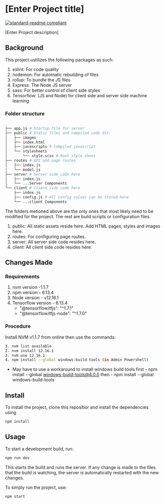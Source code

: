 # [Enter Project title]

[![standard-readme compliant](https://img.shields.io/badge/readme%20style-standard-brightgreen.svg?style=flat-square)](https://github.com/RichardLitt/standard-readme)

[Enter Project description]

## Background

This project ustilizes the following packages as such:

1. eslint: For code quality
2. nodemon: For automatic rebuilding of files
3. rollup: To bundle the JS files
4. Express: The Node JS server
5. sass: For better control of client side styles
6. Tensorflow: (JS and Node) for client side and server side machine learning

### Folder structure

```sh
.
├── app.js # Startup file for server
├── public # Static files and compiled code dir.
│   ├── images
│   ├── index.html
│   ├── javascripts # Compiled javascript
│   └── stylesheets
│       └── style.scss # Root style sheet
├── routes # API and page routes
│   ├── index.js
│   └── model.js
├── server # Server side code here
│   ├── index.js
│   └── ...Server Components
└── client # Client side code here
    ├── index.js
    ├── config.js # All config values can be stored here
    └── ...client Components
```

The folders metioned above are the only ones that most likely need to be modified for the project. The rest are build scripts or configuration files.

1. public: All static assets reside here. Add HTML pages, styles and images here.
2. routes: For configuring page routes.
3. server: All server side code resides here.
4. client: All client side code resides here.

## Changes Made

### Requirements

1. nvm version -1.1.7
2. npm version - 6.13.4
3. Node version - v12.16.1
4. Tensorflow version - 6.13.4
    - "@tensorflow/tfjs": "^1.7.1"
    - "@tensorflow/tfjs-node": "^1.7.0"

### Procedure 

Install NVM v1.1.7 from online then use the commands:
```sh
1. nvm list available
2. nvm install 12.16.1
3. nvm use 12.16.1
4. npm install --global windows-build-tools (in Admin Powershell) 
```
* May have to use a workaround to install windows build tools
first - npm install --global windows-build-tools@4.0.0
then - npm install --global windows-build-tools

## Install

To  install the project, clone this repositior and install the dependencies using

```sh
npm install
```

## Usage

To start a development build, run:
```sh
npm run dev
```

This starts the build and runs the server. If any change is made to the files that the build is watching, the server is automatically restarted with the new changes.

To simply run the project, use:

```sh
npm start
```

